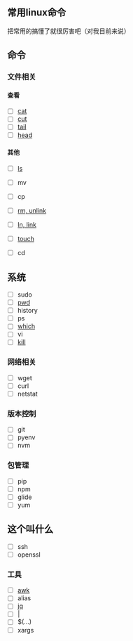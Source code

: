 ## 常用linux命令
把常用的搞懂了就很厉害吧（对我目前来说）

## 命令

### 文件相关
#### 查看
- [ ] [cat](./cat.md)
- [ ] [cut](./cut.md)
- [ ] [tail](./tail.md)
- [ ] [head](./head.md)

#### 其他
- [ ] [ls](./ls.md)
- [ ] mv
- [ ] cp
- [ ] [rm, unlink](./rm-unlink.md)
- [ ] [ln, link](./ln-link.md)
- [ ] [touch](./touch.md)
- [ ] cd


## 系统
- [ ] sudo
- [ ] [pwd](./pwd.md)
- [ ] history
- [ ] ps
- [ ] [which](./which.md)
- [ ] vi
- [ ] [kill](./kill.md)

### 网络相关
- [ ] wget
- [ ] curl
- [ ] netstat

### 版本控制
- [ ] git
- [ ] pyenv
- [ ] nvm

### 包管理
- [ ] pip
- [ ] npm
- [ ] glide
- [ ] yum

## 这个叫什么
- [ ] ssh
- [ ] openssl

### 工具
- [ ] [awk](./awk.md)
- [ ] alias
- [ ] [jq](./jq.md)
- [ ] |
- [ ] $(...)
- [ ] xargs
